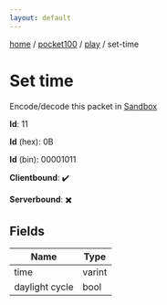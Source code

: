 ```yaml
---
layout: default
---
```


[home](/)  /  [pocket100](/protocol/pocket100)  /  [play](/protocol/pocket100/play)  /  set-time

# Set time

Encode/decode this packet in [Sandbox](../../../sandbox/pocket100#Play.SetTime)

**Id**: 11

**Id** (hex): 0B

**Id** (bin): 00001011

**Clientbound**: ✔️

**Serverbound**: ✖️

## Fields

Name | Type
---|---
time | varint
daylight cycle | bool
